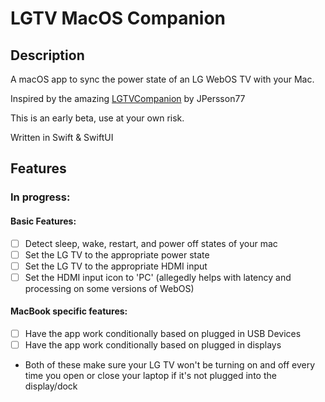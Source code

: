 # LGTV MacOS Companion
## Description
A macOS app to sync the power state of an LG WebOS TV with your Mac.

Inspired by the amazing [LGTVCompanion](https://github.com/JPersson77/LGTVCompanion) by JPersson77

This is an early beta, use at your own risk.

Written in Swift & SwiftUI

## Features
### In progress:
#### Basic Features:
- [ ] Detect sleep, wake, restart, and power off states of your mac
- [ ] Set the LG TV to the appropriate power state
- [ ] Set the LG TV to the appropriate HDMI input
- [ ] Set the HDMI input icon to 'PC' (allegedly helps with latency and processing on some versions of WebOS)
#### MacBook specific features:
- [ ] Have the app work conditionally based on plugged in USB Devices
- [ ] Have the app work conditionally based on plugged in displays
 - Both of these make sure your LG TV won't be turning on and off every time you open or close your laptop if it's not plugged into the display/dock
